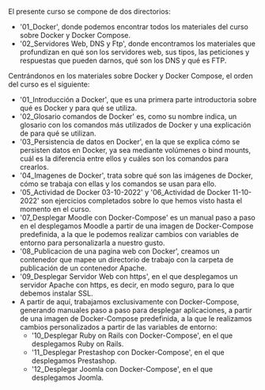El presente curso se compone de dos directorios:
- '01_Docker', donde podemos encontrar todos los materiales del curso sobre Docker y Docker Compose.
- '02_Servidores Web, DNS y Ftp', donde encontramos los materiales que profundizan en qué son los servidores web, sus tipos, las peticiones y respuestas que pueden darnos, qué son los DNS y qué es FTP.


Centrándonos en los materiales sobre Docker y Docker Compose, el orden del curso es el siguiente:
- '01_Introducción a Docker', que es una primera parte introductoria sobre qué es Docker y para qué se utiliza.
- '02_Glosario comandos de Docker' es, como su nombre indica, un glosario con los comandos más utilizados de Docker y una explicación de para qué se utilizan.
- '03_Persistencia de datos en Docker', en la que se explica cómo se persisten datos en Docker, ya sea mediante volúmenes o bind mounts, cuál es la diferencia entre ellos y cuáles son los comandos para crearlos.
- '04_Imagenes de Docker', trata sobre qué son las imágenes de Docker, cómo se trabaja con ellas y los comandos se usan para ello.
- '05_Actividad de Docker 03-10-2022' y '06_Actividad de Docker 11-10-2022' son ejercicios completados sobre lo que hemos visto hasta el momento en el curso.
- '07_Desplegar Moodle con Docker-Compose' es un manual paso a paso en el desplegamos Moodle a partir de una imagen de Docker-Compose predefinida, a la que le podemos realizar cambios con variables de entorno para personalizarla a nuestro gusto.
- '08_Publicacion de una pagina web con Docker', creamos un contenedor que mapee un directorio de trabajo con la carpeta de publicación de un contenedor Apache.
- '09_Desplegar Servidor Web con https', en el que desplegamos un servidor Apache con https, es decir, en modo seguro, para lo que debemos instalar SSL.
- A partir de aquí, trabajamos exclusivamente con Docker-Compose, generando manuales paso a paso para desplegar aplicaciones, a partir de una imagen de Docker-Compose predefinida, a la que le realizamos cambios personalizados a partir de las variables de entorno:
    * '10_Desplegar Ruby on Rails con Docker-Compose', en el que desplegamos Ruby on Rails.
    * '11_Desplegar Prestashop con Docker-Compose', en el que desplegamos Prestashop.
    * '12_Desplegar Joomla con Docker-Compose', en el que desplegamos Joomla.